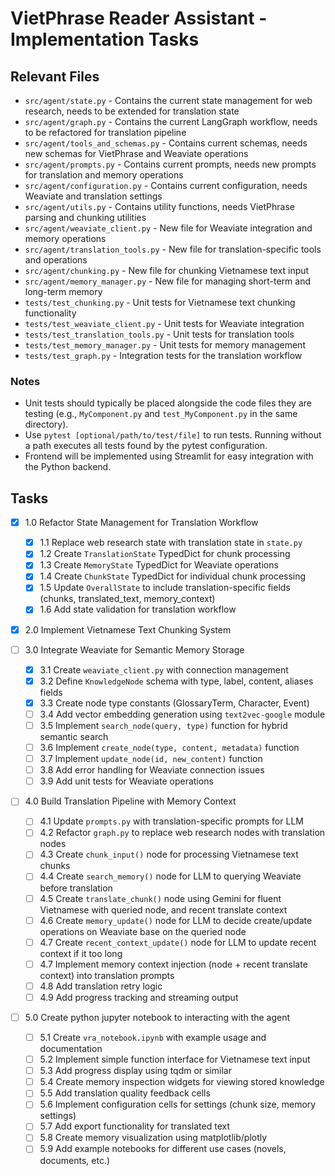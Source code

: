 # VietPhrase Reader Assistant - Implementation Tasks

## Relevant Files

- `src/agent/state.py` - Contains the current state management for web research, needs to be extended for translation state
- `src/agent/graph.py` - Contains the current LangGraph workflow, needs to be refactored for translation pipeline
- `src/agent/tools_and_schemas.py` - Contains current schemas, needs new schemas for VietPhrase and Weaviate operations
- `src/agent/prompts.py` - Contains current prompts, needs new prompts for translation and memory operations
- `src/agent/configuration.py` - Contains current configuration, needs Weaviate and translation settings
- `src/agent/utils.py` - Contains utility functions, needs VietPhrase parsing and chunking utilities
- `src/agent/weaviate_client.py` - New file for Weaviate integration and memory operations
- `src/agent/translation_tools.py` - New file for translation-specific tools and operations
- `src/agent/chunking.py` - New file for chunking Vietnamese text input
- `src/agent/memory_manager.py` - New file for managing short-term and long-term memory
- `tests/test_chunking.py` - Unit tests for Vietnamese text chunking functionality
- `tests/test_weaviate_client.py` - Unit tests for Weaviate integration
- `tests/test_translation_tools.py` - Unit tests for translation tools
- `tests/test_memory_manager.py` - Unit tests for memory management
- `tests/test_graph.py` - Integration tests for the translation workflow

### Notes

- Unit tests should typically be placed alongside the code files they are testing (e.g., `MyComponent.py` and `test_MyComponent.py` in the same directory).
- Use `pytest [optional/path/to/test/file]` to run tests. Running without a path executes all tests found by the pytest configuration.
- Frontend will be implemented using Streamlit for easy integration with the Python backend.

## Tasks

- [x] 1.0 Refactor State Management for Translation Workflow
  - [x] 1.1 Replace web research state with translation state in `state.py`
  - [x] 1.2 Create `TranslationState` TypedDict for chunk processing
  - [x] 1.3 Create `MemoryState` TypedDict for Weaviate operations
  - [x] 1.4 Create `ChunkState` TypedDict for individual chunk processing
  - [x] 1.5 Update `OverallState` to include translation-specific fields (chunks, translated_text, memory_context)
  - [x] 1.6 Add state validation for translation workflow

- [x] 2.0 Implement Vietnamese Text Chunking System

- [ ] 3.0 Integrate Weaviate for Semantic Memory Storage
  - [x] 3.1 Create `weaviate_client.py` with connection management
  - [x] 3.2 Define `KnowledgeNode` schema with type, label, content, aliases fields
  - [x] 3.3 Create node type constants (GlossaryTerm, Character, Event)
  - [ ] 3.4 Add vector embedding generation using `text2vec-google` module
  - [ ] 3.5 Implement `search_node(query, type)` function for hybrid semantic search
  - [ ] 3.6 Implement `create_node(type, content, metadata)` function
  - [ ] 3.7 Implement `update_node(id, new_content)` function
  - [ ] 3.8 Add error handling for Weaviate connection issues
  - [ ] 3.9 Add unit tests for Weaviate operations

- [ ] 4.0 Build Translation Pipeline with Memory Context
  - [ ] 4.1 Update `prompts.py` with translation-specific prompts for LLM
  - [ ] 4.2 Refactor `graph.py` to replace web research nodes with translation nodes
  - [ ] 4.3 Create `chunk_input()` node for processing Vietnamese text chunks
  - [ ] 4.4 Create `search_memory()` node for LLM to querying Weaviate before translation
  - [ ] 4.5 Create `translate_chunk()` node using Gemini for fluent Vietnamese with queried node, and recent translate context
  - [ ] 4.6 Create `memory_update()` node for LLM to decide create/update operations on Weaviate base on the queried node
  - [ ] 4.7 Create `recent_context_update()` node for LLM to update recent context if it too long
  - [ ] 4.7 Implement memory context injection (node + recent translate context) into translation prompts
  - [ ] 4.8 Add translation retry logic
  - [ ] 4.9 Add progress tracking and streaming output

- [ ] 5.0 Create python jupyter notebook to interacting with the agent
  - [ ] 5.1 Create `vra_notebook.ipynb` with example usage and documentation
  - [ ] 5.2 Implement simple function interface for Vietnamese text input
  - [ ] 5.3 Add progress display using tqdm or similar
  - [ ] 5.4 Create memory inspection widgets for viewing stored knowledge
  - [ ] 5.5 Add translation quality feedback cells
  - [ ] 5.6 Implement configuration cells for settings (chunk size, memory settings)
  - [ ] 5.7 Add export functionality for translated text
  - [ ] 5.8 Create memory visualization using matplotlib/plotly
  - [ ] 5.9 Add example notebooks for different use cases (novels, documents, etc.)
